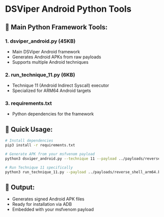 # DSViper Android Python Tools

## 🐍 Main Python Framework Tools:

### 1. **dsviper_android.py** (45KB)
- Main DSViper Android framework
- Generates Android APKs from raw payloads
- Supports multiple Android techniques

### 2. **run_technique_11.py** (6KB)  
- Technique 11 (Android Indirect Syscall) executor
- Specialized for ARM64 Android targets

### 3. **requirements.txt**
- Python dependencies for the framework

## 🚀 Quick Usage:

```bash
# Install dependencies
pip3 install -r requirements.txt

# Generate APK from your msfvenom payload
python3 dsviper_android.py --technique 11 --payload ../payloads/reverse_shell_arm64.bin

# Run Technique 11 specifically
python3 run_technique_11.py --payload ../payloads/reverse_shell_arm64.bin
```

## 📱 Output:
- Generates signed Android APK files
- Ready for installation via ADB
- Embedded with your msfvenom payload

